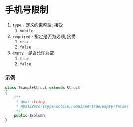# 手机号限制

1. `type` - 定义约束整型, 接受
    1. `mobile`
1. `required` - 指定是否为必须, 接受
    1. `true`
    1. `false`
1. `empty` - 是否允许为空
    1. `true`
    1. `false`



### 示例

```php
class ExampleStruct extends Struct 
{
    /**
     * @var string
     * @Validator(type=mobile,required=true,empty=false)
     */
    public $column;
}
```
